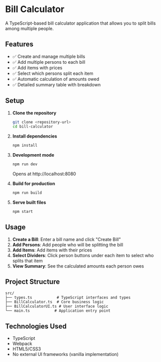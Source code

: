 # Bill Calculator

A TypeScript-based bill calculator application that allows you to split bills among multiple people.

## Features

- ✅ Create and manage multiple bills
- ✅ Add multiple persons to each bill
- ✅ Add items with prices
- ✅ Select which persons split each item
- ✅ Automatic calculation of amounts owed
- ✅ Detailed summary table with breakdown

## Setup

1. **Clone the repository**
   ```bash
   git clone <repository-url>
   cd bill-calculator
   ```

2. **Install dependencies**
   ```bash
   npm install
   ```

3. **Development mode**
   ```bash
   npm run dev
   ```
   Opens at http://localhost:8080

4. **Build for production**
   ```bash
   npm run build
   ```

5. **Serve built files**
   ```bash
   npm start
   ```

## Usage

1. **Create a Bill**: Enter a bill name and click "Create Bill"
2. **Add Persons**: Add people who will be splitting the bill
3. **Add Items**: Add items with their prices
4. **Select Dividers**: Click person buttons under each item to select who splits that item
5. **View Summary**: See the calculated amounts each person owes

## Project Structure

```
src/
├── types.ts           # TypeScript interfaces and types
├── BillCalculator.ts  # Core business logic
├── BillCalculatorUI.ts # User interface logic
└── main.ts           # Application entry point
```

## Technologies Used

- TypeScript
- Webpack
- HTML5/CSS3
- No external UI frameworks (vanilla implementation)
